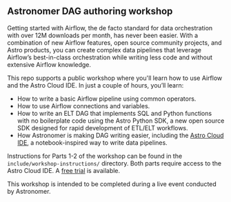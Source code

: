 ## Astronomer DAG authoring workshop

Getting started with Airflow, the de facto standard for data orchestration with over 12M downloads per month, has never been easier. With a combination of new Airflow features, open source community projects, and Astro products, you can create complex data pipelines that leverage Airflow’s best-in-class orchestration while writing less code and without extensive Airflow knowledge.

This repo supports a public workshop where you'll learn how to use Airflow and the Astro Cloud IDE. In just a couple of hours, you’ll learn:

- How to write a basic Airflow pipeline using common operators.
- How to use Airflow connections and variables.
- How to write an ELT DAG that implements SQL and Python functions with no boilerplate code using the Astro Python SDK, a new open source SDK designed for rapid development of ETL/ELT workflows.
- How Astronomer is making DAG writing easier, including the [Astro Cloud IDE](https://docs.astronomer.io/astro/cloud-ide), a notebook-inspired way to write data pipelines.

Instructions for Parts 1-2 of the workshop can be found in the `include/workshop-instructions/` directory. Both parts require access to the Astro Cloud IDE. A [free trial](https://www.astronomer.io/try-astro/) is available. 

This workshop is intended to be completed during a live event conducted by Astronomer.
